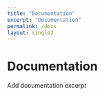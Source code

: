 ```yaml
---
title: "Documentation"
excerpt: "Documentation"
permalink: /docs
layout: single2
---
```


# Documentation

Add documentation excerpt